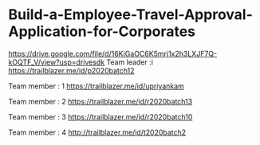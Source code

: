 
# Build-a-Employee-Travel-Approval-Application-for-Corporates

https://drive.google.com/file/d/16KiGaOC6K5mrj1x2h3LXJF7Q-kOQTF_V/view?usp=drivesdk
Team leader :i
https://trailblazer.me/id/p2020batch12

Team member : 1
https://trailblazer.me/id/upriyankam

Team member : 2
https://trailblazer.me/id/r2020batch13

Team member : 3
https://trailblazer.me/id/r2020batch10

Team member : 4
http://trailblazer.me/id/t2020batch2
